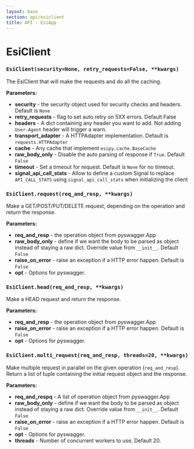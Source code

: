 ```yaml
---
layout: base
section: api/esiclient
title: API - EsiApp
---
```

# EsiClient

### `EsiClient(security=None, retry_requests=False, **kwargs)`
The EsiClient that will make the requests and do all the caching.

**Parameters:**
* **security** - the security object used for security checks and headers. Default is `None`
* **retry_requests** - flag to set auto retry on 5XX errors. Default False
* **headers** - A dict containing any header you want to add. Not adding `User-Agent` header will trigger a warn. 
* **transport_adapter** - A HTTPAdapter implementation. Default is `requests.HTTPAdapter`
* **cache** - Any cache that implement `esipy.cache.BaseCache`
* **raw_body_only** - Disable the auto parsing of response if `True`. Default `False`
* **timeout** - Set a timeout for request. Default is `None` for no timeout.
* **signal_api_call_stats** - Allow to define a custom Signal to replace `API_CALL_STATS` using `signal_api_call_stats` when initializing the client 

### `EsiClient.request(req_and_resp, **kwargs)`
Make a GET/POST/PUT/DELETE request, depending on the operation and return the response.

**Parameters:**
* **req_and_resp** - the operation object from pyswagger.App
* **raw_body_only** - define if we want the body to be parsed as object instead of staying a raw dict. Override value from `__init__`. Default `False`
* **raise_on_error** - raise an exception if a HTTP error happen. Default is `False`
* **opt** - Options for pyswagger.

### `EsiClient.head(req_and_resp, **kwargs)`
Make a HEAD request and return the response.

**Parameters:**
* **req_and_resp** - the operation object from pyswagger.App
* **raise_on_error** - raise an exception if a HTTP error happen. Default is `False`
* **opt** - Options for pyswagger.

### `EsiClient.multi_request(req_and_resp, threads=20, **kwargs)`
Make multiple request in parallel on the given operation (`req_and_resp`). Return a list of tuple containing the initial request object and the response.

**Parameters:**
* **req_and_respq** - A list of operation object from pyswagger.App
* **raw_body_only** - define if we want the body to be parsed as object instead of staying a raw dict. Override value from `__init__`. Default `False`
* **raise_on_error** - raise an exception if a HTTP error happen. Default is `False`
* **opt** - Options for pyswagger.
* **threads** - Number of concurrent workers to use. Default 20.
